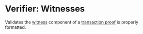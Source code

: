 Verifier: Witnesses
===

Validates the [witness](../1.%20Data%20Structures/Witness.md) component of a [transaction proof](./Transaction%20Proof.md) is properly formatted.
